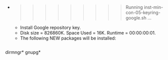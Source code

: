 * >>>>>>>>> Running inst-min-con-05-keyring-google.sh ...
  * Install Google repository key.
  * Disk size = 826860K. Space Used = 16K. Runtime = 00:00:00:01.
  * The following NEW packages will be installed:
  ```bash
dirmngr* gnupg*
  ```
